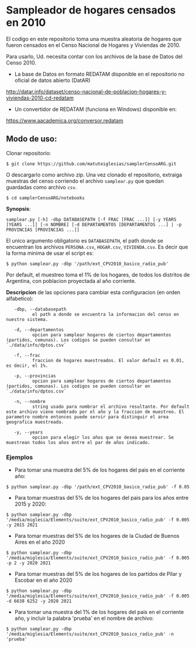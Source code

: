# Sampleador de hogares censados en 2010

El codigo en este repositorio toma una muestra aleatoria de hogares que fueron censados en el Censo Nacional de Hogares y Viviendas de 2010. 

Para usarlo, Ud. necesita contar con los archivos de la base de Datos del Censo 2010.  

   - La base de Datos en formato REDATAM disponible en el repositorio no oficial de datos abierto (DatAR)

http://datar.info/dataset/censo-nacional-de-poblacion-hogares-y-viviendas-2010-cd-redatam

   - Un convertidor de REDATAM (funciona en Windows) disponible en:
    
https://www.aacademica.org/conversor.redatam


## Modo de uso:

Clonar repositorio:

`$ git clone https://github.com/matuteiglesias/samplerCensoARG.git`

O descargarlo como archivo zip. Una vez clonado el repositorio, extraiga muestras del censo corriendo el archivo `samplear.py` que quedan guardadas como archivo `csv`.

`$ cd samplerCensoARG/notebooks`

**Synopsis**:

`samplear.py [-h] -dbp DATABASEPATH [-f FRAC [FRAC ...]] [-y YEARS [YEARS ...]] [-n NOMBRE] [-d DEPARTAMENTOS [DEPARTAMENTOS ...] |
                   -p PROVINCIAS [PROVINCIAS ...]]`

El unico argumento obligatorio es `DATABASEPATH`, el path donde se encuentran los archivos `PERSONA.csv`, `HOGAR.csv`, `VIVIENDA.csv`. Es decir que la forma minima de usar el script es:

`$ python samplear.py -dbp '/path/ext_CPV2010_basico_radio_pub'`

Por default, el muestreo toma el 1% de los hogares, de todos los distritos de Argentina, con poblacion proyectada al año corriente. 

**Descripcion** de las opciones para cambiar esta configuracion (en orden alfabetico):

       -dbp, --databasepath
              el path a donde se encuentra la informacion del censo en nuestro sistema.

       -d, --departamentos
              opcion para samplear hogares de ciertos departamentos (partidos, comunas). Los codigos se pueden consultar en `./data/info/dptos.csv`

       -f, --frac
              fraccion de hogares muestreados. El valor default es 0.01, es decir, el 1%.

       -p, --provincias
              opcion para samplear hogares de ciertos departamentos (partidos, comunas). Los codigos se pueden consultar en `./data/info/dptos.csv`

       -n, --nombre
              string usado para nombrar el archivo resultante. Por default este archivo viene nombrado por el año y la fraccion de muestreo. El parametro nombre entonces puede servir para distinguir el area geografica muestreada.

       -y, --years
              opcion para elegir los años que se desea muestrear. Se muestrean todos los años entre el par de años indicado.

### Ejemplos

 - Para tomar una muestra del 5% de los hogares del pais en el corriente año:

`$ python samplear.py -dbp '/path/ext_CPV2010_basico_radio_pub' -f 0.05`

 - Para tomar muestras del 5% de los hogares del pais para los años entre 2015 y 2020:

`$ python samplear.py -dbp '/media/miglesia/Elements/suite/ext_CPV2010_basico_radio_pub' -f 0.005 -y 2015 2021`


 - Para tomar muestras del 5% de los hogares de la Ciudad de Buenos Aires en el año 2020

`$ python samplear.py -dbp '/media/miglesia/Elements/suite/ext_CPV2010_basico_radio_pub' -f 0.005 -p 2 -y 2020 2021`


 - Para tomar muestras del 5% de los hogares de los partidos de Pilar y Escobar en el año 2020

`$ python samplear.py -dbp '/media/miglesia/Elements/suite/ext_CPV2010_basico_radio_pub' -f 0.005 -d 6638 6252 -y 2020 2021`


 - Para tomar una muestra del 1% de los hogares del pais en el corriente año, y incluir la palabra 'prueba' en el nombre de archivo:

`$ python samplear.py -dbp '/media/miglesia/Elements/suite/ext_CPV2010_basico_radio_pub' -n 'prueba'`

